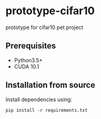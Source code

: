 # prototype-cifar10
prototype for cifar10 pet project

## Prerequisites
* Python3.5+
* CUDA 10.1

## Installation from source

Install dependencies using:

```
pip install -r requirements.txt
```
